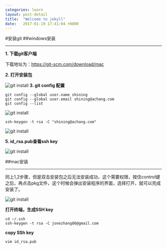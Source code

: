 ```yaml
---
categories: learn
layout: post-detail
title:  "Welcome to jekyll"
date:   2017-01-19 17:41:04 +0800
---
```

#安装git
##windows安装


**********

**1. 下载git客户端**

下载地址为：<https://git-scm.com/download/mac>

**2. 打开安装包**

![git install](/blog/img/1.png)
**3. git config 配置**

```
git config --global user.name shining
git config --global user.email shining@achang.com 
git config --list
```

![git install](/blog/img/2.png)

```
ssh-keygen -t rsa -C "shining@achang.com"
```

![git install](/blog/img/3.png)

**5. id_rsa.pub查看ssh key**

![git install](/blog/img/4.png)

##mac安装

*****************

同上1,2步骤，但是双击安装包之后无法安装成功，这个需要权限，按住control键之后，再点击pkg文件，这个时候会弹出安装程序的界面，选择打开，就可以完成安装了。


![git install](/blog/img/5.png)

**打开终端，生成SSH key**

```
cd ~/.ssh
ssh-keygen -t rsa -C jonezhang86@gmail.com
```

**copy SSh key**

```
vim id_rsa.pub
```

